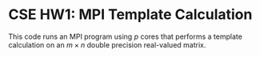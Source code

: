 # CSE HW1: MPI Template Calculation
This code runs an MPI program using $p$ cores that performs a template calculation on an $m \times n$ double precision real-valued matrix.